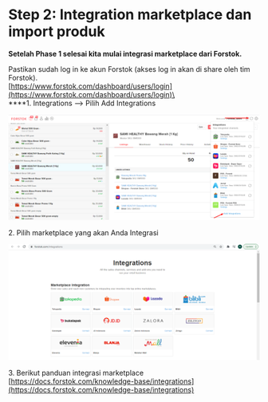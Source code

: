 # Step 2: Integration marketplace dan import produk

**Setelah  Phase 1 selesai kita mulai integrasi marketplace dari Forstok.**

Pastikan sudah log in ke akun Forstok (akses log in akan di share oleh tim Forstok).\
[https://www.forstok.com/dashboard/users/login](https://www.forstok.com/dashboard/users/login)\
\
****1. Integrations --> Pilih Add Integrations

![](<../../.gitbook/assets/image (77).png>)

2\. Pilih marketplace yang akan Anda Integrasi

![](<../../.gitbook/assets/image (63).png>)

3\. Berikut panduan integrasi marketplace\
[https://docs.forstok.com/knowledge-base/integrations](https://docs.forstok.com/knowledge-base/integrations)
